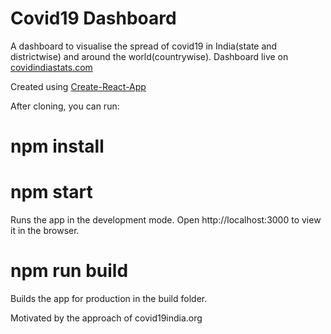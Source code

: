 # Covid19 Dashboard
A dashboard to visualise the spread of covid19 in India(state and districtwise) and around the world(countrywise).
Dashboard live on <a href="https://covidindiastats.com" >covidindiastats.com</a>

Created using <a href="https://reactjs.org/" >Create-React-App</a>

After cloning, you can run:

# npm install

# npm start



Runs the app in the development mode.
Open http://localhost:3000 to view it in the browser.

# npm run build
Builds the app for production in the build folder.


Motivated by the approach of covid19india.org
